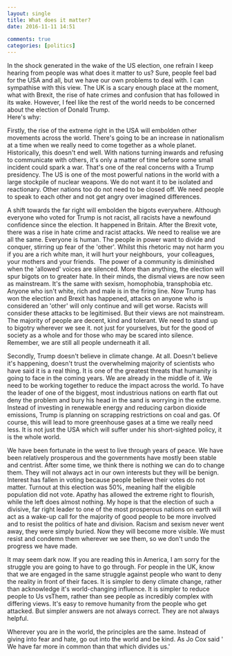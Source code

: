 ```yaml
---  
layout: single  
title: What does it matter?  
date: 2016-11-11 14:51  
  
comments: true  
categories: [politics]  
---  
```

In the shock generated in the wake of the US election, one refrain I keep hearing from people was what does it matter to us? Sure, people feel bad for the USA and all, but we have our own problems to deal with. I can sympathise with this view. The UK is a scary enough place at the moment, what with Brexit, the rise of hate crimes and confusion that has followed in its wake. However, I feel like the rest of the world needs to be concerned about the election of Donald Trump.  
Here's why:  
<!--more-->  

Firstly, the rise of the extreme right in the USA will embolden other movements across the world. There's going to be an increase in nationalism at a time when we really need to come together as a whole planet. Historically, this doesn't end well. With nations turning inwards and refusing to communicate with others, it's only a matter of time before some small incident could spark a war. That's one of the real concerns with a Trump presidency. The US is one of the most powerful nations in the world with a large stockpile of nuclear weapons. We do not want it to be isolated and reactionary. Other nations too do not need to be closed off. We need people to speak to each other and not get angry over imagined differences.  

A shift towards the far right will embolden the bigots everywhere. Although everyone who voted for Trump is not racist, all racists have a newfound confidence since the election. It happened in Britain. After the Brexit vote, there was a rise in hate crime and racist attacks. We need to realise we are all the same. Everyone is human. The people in power want to divide and conquer, stirring up fear of the 'other'. Whilst this rhetoric may not harm you if you are a rich white man, it will hurt your neighbours,  your colleagues, your mothers and your friends.  The power of a community is diminished when the 'allowed' voices are silenced. More than anything, the election will spur bigots on to greater hate. In their minds, the dismal views are now seen as mainstream. It's the same with sexism, homophobia, transphobia etc. Anyone who isn't white, rich and male is in the firing line. Now Trump has won the election and Brexit has happened, attacks on anyone who is considered an 'other' will only continue and will get worse. Racists will consider these attacks to be legitimised. But their views are not mainstream. The majority of people are decent, kind and tolerant. We need to stand up to bigotry wherever we see it. not just for yourselves, but for the good of society as a whole and for those who may be scared into silence. Remember, we are still all people underneath it all.  

Secondly, Trump doesn't believe in climate change. At all. Doesn't believe it's happening, doesn't trust the overwhelming majority of scientists who have said it is a real thing. It is one of the greatest threats that humanity is going to face in the coming years. We are already in the middle of it. We need to be working together to reduce the impact across the world. To have the leader of one of the biggest, most industrious nations on earth flat out deny the problem and bury his head in the sand is worrying in the extreme. Instead of investing in renewable energy and reducing carbon dioxide emissions, Trump is planning on scrapping restrictions on coal and gas. Of course, this will lead to more greenhouse gases at a time we really need less. It is not just the USA which will suffer under his short-sighted policy, it is the whole world.  

We have been fortunate in the west to live through years of peace. We have been relatively prosperous and the governments have mostly been stable and centrist. After some time, we think there is nothing we can do to change them. They will not always act in our own interests but they will be benign. Interest has fallen in voting because people believe their votes do not matter. Turnout at this election was 50%, meaning half the eligible population did not vote. Apathy has allowed the extreme right to flourish, while the left does almost nothing. My hope is that the election of such a divisive, far right leader to one of the most prosperous nations on earth will act as a wake-up call for the majority of good people to be more involved and to resist the politics of hate and division. Racism and sexism never went away, they were simply buried. Now they will become more visible. We must resist and condemn them wherever we see them, so we don't undo the progress we have made.  

It may seem dark now. If you are reading this in America, I am sorry for the struggle you are going to have to go through. For people in the UK, know that we are engaged in the same struggle against people who want to deny the reality in front of their faces. It is simpler to deny climate change, rather than acknowledge it's world-changing influence. It is simpler to reduce people to Us vsThem, rather than see people as incredibly complex with differing views. It's easy to remove humanity from the people who get attacked. But simpler answers are not always correct. They are not always helpful.  

Wherever you are in the world, the principles are the same. Instead of giving into fear and hate, go out into the world and be kind. As Jo Cox said ' We have far more in common than that which divides us.'  

